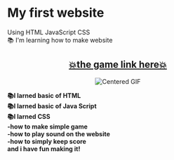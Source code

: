 <h1 align="left">My first website</h1>
<p align="left">
  Using HTML JavaScript CSS<br>
  📚 I'm learning how to make website <br>
</p>
<h2 align="center">
  <a href="https://lovely-conkies-eda9f0.netlify.app/" target="_blank">
    💥the game link here💥
  </a> 
</h2>
<div align="center">
        <img src="Screenshot/3.gif" alt="Centered GIF">
</div>


<p  ><strong>
  📚I larned basic of HTML<br>
  📚I larned basic of Java Script<br>
  📚I larned CSS <br>
    -how to make simple game<br>
    -how to play sound on the website <br>
    -how to simply keep score <br>
  and i have fun making it!
</strong></p>

